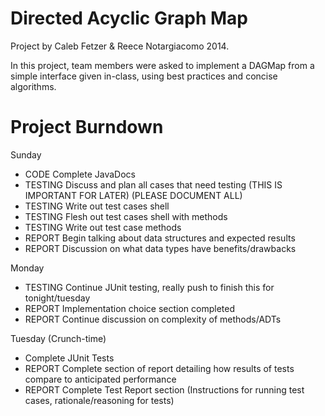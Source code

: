 Directed Acyclic Graph Map
==================

Project by Caleb Fetzer & Reece Notargiacomo 2014.

In this project, team members were asked to implement a DAGMap from a simple interface given in-class, using best practices and concise algorithms.

Project Burndown
==============

Sunday
- CODE Complete JavaDocs
- TESTING Discuss and plan all cases that need testing (THIS IS IMPORTANT FOR LATER) (PLEASE DOCUMENT ALL)
- TESTING Write out test cases shell
- TESTING Flesh out test cases shell with methods
- TESTING Write out test case methods
- REPORT Begin talking about data structures and expected results
- REPORT Discussion on what data types have benefits/drawbacks

Monday
- TESTING Continue JUnit testing, really push to finish this for tonight/tuesday
- REPORT Implementation choice section completed
- REPORT Continue discussion on complexity of methods/ADTs

Tuesday (Crunch-time)
- Complete JUnit Tests
- REPORT Complete section of report detailing how results of tests compare to anticipated performance
- REPORT Complete Test Report section (Instructions for running test cases, rationale/reasoning for tests)